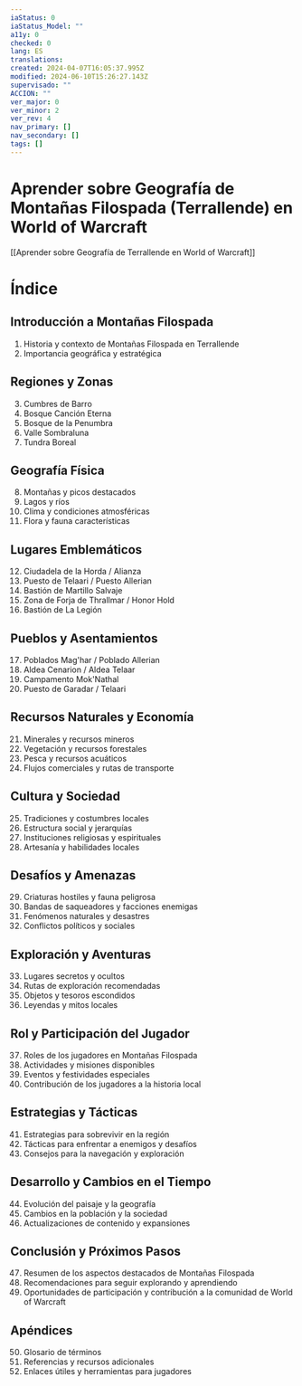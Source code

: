 ```yaml
---
iaStatus: 0
iaStatus_Model: ""
a11y: 0
checked: 0
lang: ES
translations: 
created: 2024-04-07T16:05:37.995Z
modified: 2024-06-10T15:26:27.143Z
supervisado: ""
ACCION: ""
ver_major: 0
ver_minor: 2
ver_rev: 4
nav_primary: []
nav_secondary: []
tags: []
---
```

# Aprender sobre Geografía de Montañas Filospada (Terrallende) en World of Warcraft

[[Aprender sobre Geografía de Terrallende en World of Warcraft]]

# Índice

## Introducción a Montañas Filospada
1. Historia y contexto de Montañas Filospada en Terrallende
2. Importancia geográfica y estratégica

## Regiones y Zonas
3. Cumbres de Barro
4. Bosque Canción Eterna
5. Bosque de la Penumbra
6. Valle Sombraluna
7. Tundra Boreal

## Geografía Física
8. Montañas y picos destacados
9. Lagos y ríos
10. Clima y condiciones atmosféricas
11. Flora y fauna características

## Lugares Emblemáticos
12. Ciudadela de la Horda / Alianza
13. Puesto de Telaari / Puesto Allerian
14. Bastión de Martillo Salvaje
15. Zona de Forja de Thrallmar / Honor Hold
16. Bastión de La Legión

## Pueblos y Asentamientos
17. Poblados Mag'har / Poblado Allerian
18. Aldea Cenarion / Aldea Telaar
19. Campamento Mok'Nathal
20. Puesto de Garadar / Telaari

## Recursos Naturales y Economía
21. Minerales y recursos mineros
22. Vegetación y recursos forestales
23. Pesca y recursos acuáticos
24. Flujos comerciales y rutas de transporte

## Cultura y Sociedad
25. Tradiciones y costumbres locales
26. Estructura social y jerarquías
27. Instituciones religiosas y espirituales
28. Artesanía y habilidades locales

## Desafíos y Amenazas
29. Criaturas hostiles y fauna peligrosa
30. Bandas de saqueadores y facciones enemigas
31. Fenómenos naturales y desastres
32. Conflictos políticos y sociales

## Exploración y Aventuras
33. Lugares secretos y ocultos
34. Rutas de exploración recomendadas
35. Objetos y tesoros escondidos
36. Leyendas y mitos locales

## Rol y Participación del Jugador
37. Roles de los jugadores en Montañas Filospada
38. Actividades y misiones disponibles
39. Eventos y festividades especiales
40. Contribución de los jugadores a la historia local

## Estrategias y Tácticas
41. Estrategias para sobrevivir en la región
42. Tácticas para enfrentar a enemigos y desafíos
43. Consejos para la navegación y exploración

## Desarrollo y Cambios en el Tiempo
44. Evolución del paisaje y la geografía
45. Cambios en la población y la sociedad
46. Actualizaciones de contenido y expansiones

## Conclusión y Próximos Pasos
47. Resumen de los aspectos destacados de Montañas Filospada
48. Recomendaciones para seguir explorando y aprendiendo
49. Oportunidades de participación y contribución a la comunidad de World of Warcraft

## Apéndices
50. Glosario de términos
51. Referencias y recursos adicionales
52. Enlaces útiles y herramientas para jugadores
